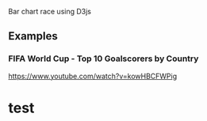Bar chart race using D3js

## Examples

### FIFA World Cup - Top 10 Goalscorers by Country
https://www.youtube.com/watch?v=kowHBCFWPig
# test
